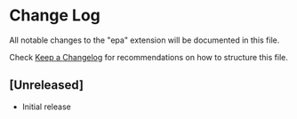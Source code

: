 # Change Log

All notable changes to the "epa" extension will be documented in this file.

Check [Keep a Changelog](http://keepachangelog.com/) for recommendations on how to structure this file.

## [Unreleased]

- Initial release